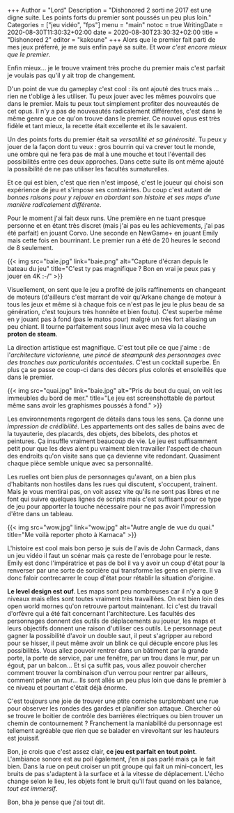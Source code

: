 +++
Author = "Lord"
Description = "Dishonored 2 sorti ne 2017 est une digne suite. Les points forts du premier sont poussés un peu plus loin."
Categories = ["jeu vidéo", "fps"]
menu = "main"
notoc = true
WritingDate = 2020-08-30T11:30:32+02:00
date = 2020-08-30T23:30:32+02:00
title = "Dishonored 2"
editor = "kakoune"
+++
Alors que le premier fait parti de mes jeux préferré, je me suis enfin payé sa suite.
Et wow *c'est encore mieux que le premier*.

Enfin mieux… je le trouve vraiment très proche du premier mais c'est parfait je voulais pas qu'il y ait trop de changement.

D'un point de vue du gameplay c'est cool : ils ont ajouté des trucs mais … rien ne t'oblige à les utiliser.
Tu peux jouer avec les mêmes pouvoirs que dans le premier.
Mais tu peux tout simplement profiter des nouveautés de cet opus.
Il n'y a pas de nouveautés radicalement différentes, c'est dans le même genre que ce qu'on trouve dans le premier.
Ce nouvel opus est très fidèle et tant mieux, la recette était excellente et ils le savaient.

Un des points forts du premier était sa *versatilité et sa générosité*.
Tu peux y jouer de la façon dont tu veux : gros bourrin qui va crever tout le monde, une ombre qui ne fera pas de mal à une mouche et tout l'éventail des possibilités entre ces deux approches.
Dans cette suite ils ont même ajouté la possibilité de ne pas utiliser les facultés surnaturelles.

Et ce qui est bien, c'est que rien n'est imposé, c'est le joueur qui choisi son expérience de jeu et s'impose ses contraintes.
Du coup c'est autant de *bonnes raisons pour y rejouer en abordant son histoire et ses maps d'une manière radicalement différente*.

Pour le moment j'ai fait deux runs.
Une première en ne tuant presque personne et en étant très discret (mais j'ai pas eu les achievements, j'ai pas été parfait) en jouant Corvo.
Une seconde en NewGame+ en jouant Emily mais cette fois en bourrinant.
Le premier run a été de 20 heures le second de 8 seulement.

{{< img src="baie.jpg" link="baie.png" alt="Capture d'écran depuis le bateau du jeu" title="C'est ty pas magnifique ? Bon en vrai je peux pas y jouer en 4K :-/" >}}

Visuellement, on sent que le jeu a profité de jolis raffinements en changeant de moteurs (d'ailleurs c'est marrant de voir qu'Arkane change de moteur à tous les jeux et même si à chaque fois ce n'est pas le jeu le plus beau de sa génération, c'est toujours très honnête et bien foutu).
C'est superbe même en y jouant pas à fond (pas le matos pour) malgré un très fort aliasing un peu chiant.
Il tourne parfaitement sous linux avec mesa via la couche **proton de steam**.

La direction artistique est magnifique.
C'est tout pile ce que j'aime : de l'*architecture victorienne, une pincé de steampunk des personnages avec des tronches aux particularités accentuées*.
C'est un cocktail superbe.
En plus ça se passe ce coup-ci dans des décors plus colorés et ensoleillés que dans le premier.

{{< img src="quai.jpg" link="baie.jpg" alt="Pris du bout du quai, on voit les immeubles du bord de mer." title="Le jeu est screenshottable de partout même sans avoir les graphismes poussés à fond." >}}

Les environnements regorgent de détails dans tous les sens.
Ça donne une *impression de crédibilité*.
Les appartements ont des salles de bains avec de la tuyauterie, des placards, des objets, des bibelots, des photos et peintures.
Ça insuffle vraiment beaucoup de vie.
Le jeu est suffisamment petit pour que les devs aient pu vraiment bien travailler l'aspect de chacun des endroits qu'on visite sans que ça devienne vite redondant.
Quasiment chaque pièce semble unique avec sa personnalité.

Les ruelles ont bien plus de personnages qu'avant, on a bien plus d'habitants non hostiles dans les rues qui discutent, s'occupent, trainent.
Mais je vous mentirai pas, on voit assez vite qu'ils ne sont pas libres et ne font qui suivre quelques lignes de scripts mais c'est suffisant pour ce type de jeu pour apporter la touche nécessaire pour ne pas avoir l'impression d'être dans un tableau.

{{< img src="wow.jpg" link="wow.jpg" alt="Autre angle de vue du quai." title="Me voilà reporter photo à Karnaca" >}}

L'histoire est cool mais bon perso je suis de l'avis de John Carmack, dans un jeu vidéo il faut un scénar mais ça reste de l'enrobage pour le reste.
Emily est donc l'impératrice et pas de bol il va y avoir un coup d'état pour la renverser par une sorte de sorcière qui transforme les gens en pierre.
Il va donc faloir contrecarrer le coup d'état pour rétablir la situation d'origine.

**Le level design est ouf**.
Les maps sont peu nombreuses car il n'y a que 9 niveaux mais elles sont toutes vraiment très travaillées.
On est bien loin des open world mornes qu'on retrouve partout maintenant.
Ici c'est du travail d'orfèvre qui a été fait concernant l'architecture.
Les facultés des personnages donnent des outils de déplacements au joueur, les maps et leurs objectifs donnent une raison d'utiliser ces outils.
Le personnage peut gagner la possibilité d'avoir un double saut, il peut s'agripper au rebord pour se hisser, il peut même avoir un blink ce qui décuple encore plus les possibilités.
Vous allez pouvoir rentrer dans un bâtiment par la grande porte, la porte de service, par une fenêtre, par un trou dans le mur, par un égout, par un balcon…
Et si ça suffit pas, vous allez pouvoir chercher comment trouver la combinaison d'un verrou pour rentrer par ailleurs, comment péter un mur…
Ils sont allés un peu plus loin que dans le premier à ce niveau et pourtant c'était déjà énorme.

C'est toujours une joie de trouver une ptite corniche surplombant une rue pour observer les rondes des gardes et planifier son attaque.
Chercher où se trouve le boitier de contrôle des barrières électriques ou bien trouver un chemin de contournement ?
Franchement la maniabilité du personnage est tellement agréable que rien que se balader en virevoltant sur les hauteurs est jouissif.

Bon, je crois que c'est assez clair, **ce jeu est parfait en tout point**.
L'ambiance sonore est au poil également, j'en ai pas parlé mais ça le fait bien.
Dans la rue on peut croiser un ptit groupe qui fait un mini-concert, les bruits de pas s'adaptent à la surface et à la vitesse de déplacement.
L'écho change selon le lieu, les objets font le bruit qu'il faut quand on les balance, *tout est immersif*.

Bon, bha je pense que j'ai tout dit.
